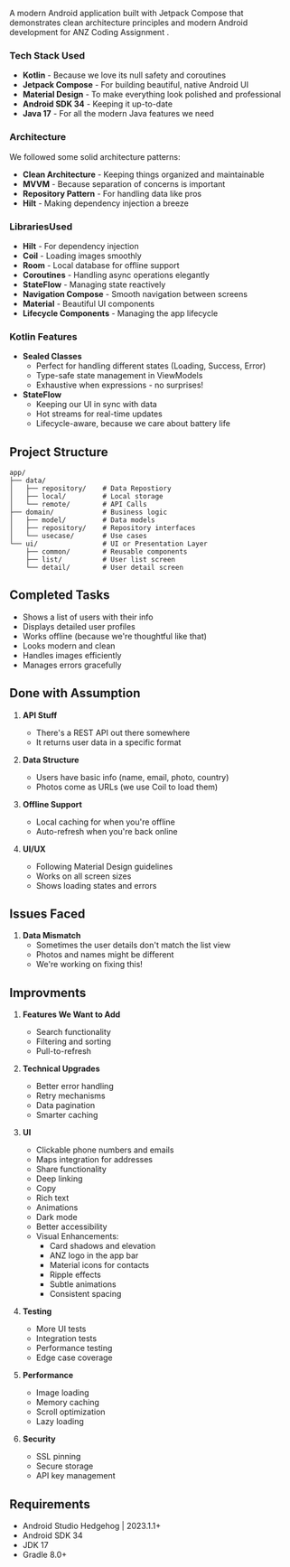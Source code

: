 A modern Android application built with Jetpack Compose that demonstrates clean architecture principles and modern Android development for ANZ Coding Assignment .

### Tech Stack Used

- **Kotlin** - Because we love its null safety and coroutines
- **Jetpack Compose** - For building beautiful, native Android UI
- **Material Design** - To make everything look polished and professional
- **Android SDK 34** - Keeping it up-to-date
- **Java 17** - For all the modern Java features we need

### Architecture
We followed some solid architecture patterns:
- **Clean Architecture** - Keeping things organized and maintainable
- **MVVM** - Because separation of concerns is important
- **Repository Pattern** - For handling data like pros
- **Hilt** - Making dependency injection a breeze

### LibrariesUsed 
- **Hilt** - For dependency injection
- **Coil** - Loading images smoothly
- **Room** - Local database for offline support
- **Coroutines** - Handling async operations elegantly
- **StateFlow** - Managing state reactively
- **Navigation Compose** - Smooth navigation between screens
- **Material** - Beautiful UI components
- **Lifecycle Components** - Managing the app lifecycle

### Kotlin Features
- **Sealed Classes**
  - Perfect for handling different states (Loading, Success, Error)
  - Type-safe state management in ViewModels
  - Exhaustive when expressions - no surprises!
- **StateFlow**
  - Keeping our UI in sync with data
  - Hot streams for real-time updates
  - Lifecycle-aware, because we care about battery life

## Project Structure
```
app/
├── data/               
│   ├── repository/    # Data Repostiory
│   ├── local/         # Local storage
│   └── remote/        # API Calls 
├── domain/            # Business logic
│   ├── model/         # Data models
│   ├── repository/    # Repository interfaces
│   └── usecase/       # Use cases
└── ui/                # UI or Presentation Layer
    ├── common/        # Reusable components
    ├── list/          # User list screen
    └── detail/        # User detail screen
```

## Completed Tasks
- Shows a list of users with their info
- Displays detailed user profiles
- Works offline (because we're thoughtful like that)
- Looks modern and clean
- Handles images efficiently
- Manages errors gracefully

## Done with Assumption
1. **API Stuff**
   - There's a REST API out there somewhere
   - It returns user data in a specific format

2. **Data Structure**
   - Users have basic info (name, email, photo, country)
   - Photos come as URLs (we use Coil to load them)

3. **Offline Support**
   - Local caching for when you're offline
   - Auto-refresh when you're back online

4. **UI/UX**
   - Following Material Design guidelines
   - Works on all screen sizes
   - Shows loading states and errors

## Issues Faced
1. **Data Mismatch**
   - Sometimes the user details don't match the list view
   - Photos and names might be different
   - We're working on fixing this!

## Improvments 
1. **Features We Want to Add**
   - Search functionality
   - Filtering and sorting
   - Pull-to-refresh

2. **Technical Upgrades**
   - Better error handling
   - Retry mechanisms
   - Data pagination
   - Smarter caching

3. **UI**
   - Clickable phone numbers and emails
   - Maps integration for addresses
   - Share functionality
   - Deep linking
   - Copy 
   - Rich text 
   - Animations
   - Dark mode
   - Better accessibility
   - Visual Enhancements:
     - Card shadows and elevation
     - ANZ logo in the app bar
     - Material icons for contacts
     - Ripple effects
     - Subtle animations
     - Consistent spacing

4. **Testing**
   - More UI tests
   - Integration tests
   - Performance testing
   - Edge case coverage

5. **Performance**
   - Image loading
   - Memory caching
   - Scroll optimization
   - Lazy loading

6. **Security**
   - SSL pinning
   - Secure storage
   - API key management

## Requirements
- Android Studio Hedgehog | 2023.1.1+
- Android SDK 34
- JDK 17
- Gradle 8.0+

